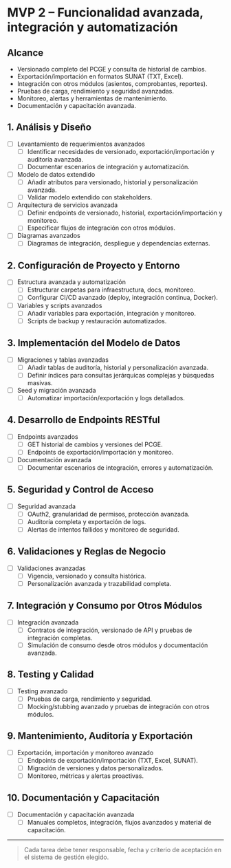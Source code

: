 # MVP 2 – Funcionalidad avanzada, integración y automatización

## Alcance
- Versionado completo del PCGE y consulta de historial de cambios.
- Exportación/importación en formatos SUNAT (TXT, Excel).
- Integración con otros módulos (asientos, comprobantes, reportes).
- Pruebas de carga, rendimiento y seguridad avanzadas.
- Monitoreo, alertas y herramientas de mantenimiento.
- Documentación y capacitación avanzada.

## 1. Análisis y Diseño
- [ ] Levantamiento de requerimientos avanzados
  - [ ] Identificar necesidades de versionado, exportación/importación y auditoría avanzada.
  - [ ] Documentar escenarios de integración y automatización.
- [ ] Modelo de datos extendido
  - [ ] Añadir atributos para versionado, historial y personalización avanzada.
  - [ ] Validar modelo extendido con stakeholders.
- [ ] Arquitectura de servicios avanzada
  - [ ] Definir endpoints de versionado, historial, exportación/importación y monitoreo.
  - [ ] Especificar flujos de integración con otros módulos.
- [ ] Diagramas avanzados
  - [ ] Diagramas de integración, despliegue y dependencias externas.

## 2. Configuración de Proyecto y Entorno
- [ ] Estructura avanzada y automatización
  - [ ] Estructurar carpetas para infraestructura, docs, monitoreo.
  - [ ] Configurar CI/CD avanzado (deploy, integración continua, Docker).
- [ ] Variables y scripts avanzados
  - [ ] Añadir variables para exportación, integración y monitoreo.
  - [ ] Scripts de backup y restauración automatizados.

## 3. Implementación del Modelo de Datos
- [ ] Migraciones y tablas avanzadas
  - [ ] Añadir tablas de auditoría, historial y personalización avanzada.
  - [ ] Definir índices para consultas jerárquicas complejas y búsquedas masivas.
- [ ] Seed y migración avanzada
  - [ ] Automatizar importación/exportación y logs detallados.

## 4. Desarrollo de Endpoints RESTful
- [ ] Endpoints avanzados
  - [ ] GET historial de cambios y versiones del PCGE.
  - [ ] Endpoints de exportación/importación y monitoreo.
- [ ] Documentación avanzada
  - [ ] Documentar escenarios de integración, errores y automatización.

## 5. Seguridad y Control de Acceso
- [ ] Seguridad avanzada
  - [ ] OAuth2, granularidad de permisos, protección avanzada.
  - [ ] Auditoría completa y exportación de logs.
  - [ ] Alertas de intentos fallidos y monitoreo de seguridad.

## 6. Validaciones y Reglas de Negocio
- [ ] Validaciones avanzadas
  - [ ] Vigencia, versionado y consulta histórica.
  - [ ] Personalización avanzada y trazabilidad completa.

## 7. Integración y Consumo por Otros Módulos
- [ ] Integración avanzada
  - [ ] Contratos de integración, versionado de API y pruebas de integración completas.
  - [ ] Simulación de consumo desde otros módulos y documentación avanzada.

## 8. Testing y Calidad
- [ ] Testing avanzado
  - [ ] Pruebas de carga, rendimiento y seguridad.
  - [ ] Mocking/stubbing avanzado y pruebas de integración con otros módulos.

## 9. Mantenimiento, Auditoría y Exportación
- [ ] Exportación, importación y monitoreo avanzado
  - [ ] Endpoints de exportación/importación (TXT, Excel, SUNAT).
  - [ ] Migración de versiones y datos personalizados.
  - [ ] Monitoreo, métricas y alertas proactivas.

## 10. Documentación y Capacitación
- [ ] Documentación y capacitación avanzada
  - [ ] Manuales completos, integración, flujos avanzados y material de capacitación.

---

> Cada tarea debe tener responsable, fecha y criterio de aceptación en el sistema de gestión elegido.

